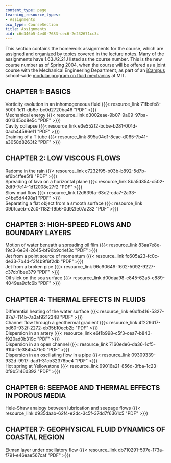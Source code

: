 ```yaml
---
content_type: page
learning_resource_types:
- Assignments
ocw_type: CourseSection
title: Assignments
uid: c6e346b5-4e40-7683-cec6-2e232671cc3c
---
```


This section contains the homework assignments for the course, which are assigned and organized by topics covered in the lecture notes. Many of the assignments have 1.63J/2.21J listed as the course number. This is the new course number as of Spring 2004, when the course will be offered as a joint course with the Mechanical Engineering Department, as part of an [iCampus](http://icampus.mit.edu/) school-wide [modular program on fluid mechanics](http://web.mit.edu/fluids-modules/www/) at MIT.

CHAPTER 1: BASICS
-----------------

Vorticity evolution in an inhomogeneous fluid ({{< resource_link 71fbefe8-500f-1c11-db6e-bc0d2720ba46 "PDF" >}})  
Mechanical energy ({{< resource_link d3002eae-9b07-9a09-97ba-d01345cd8e5c "PDF" >}})  
Cavity collapse ({{< resource_link e3e552f2-bcbe-b281-001d-0acb44596e11 "PDF" >}})  
Draining of a T tube ({{< resource_link 895a04d1-8eac-d065-7b41-a3058d8263f2 "PDF" >}})

CHAPTER 2: LOW VISCOUS FLOWS
----------------------------

Radome in the rain ({{< resource_link c7232f95-b03b-b892-5d7b-ef6b4ffee5f8 "PDF" >}})  
Spreading of lava on a horizontal plane ({{< resource_link 8ba5d354-c502-2df9-7e14-1d12008e27f2 "PDF" >}})  
Slow mud flow ({{< resource_link f2d639fa-63c2-cda7-2a33-c4be5d4498a1 "PDF" >}})  
Separating a flat object from a smooth surface ({{< resource_link 09b1caeb-c2c0-1182-f9b6-0d92fe07a232 "PDF" >}})

CHAPTER 3: HIGH-SPEED FLOWS AND BOUNDARY LAYERS
-----------------------------------------------

Motion of water beneath a spreading oil film ({{< resource_link 83aa7e8e-19c3-6e34-2645-bf96b9c4ef3c "PDF" >}})  
Jet from a point source of momentum ({{< resource_link fc605a23-fc0c-de33-7b4d-f3f4b9f6f2db "PDF" >}})  
Jet from a broken pipe ({{< resource_link 96c90649-f602-5092-9227-c37cb1bee379 "PDF" >}})  
Oil slick on the sea surface ({{< resource_link d00daa98-e845-62a5-c889-4049ea9dfc6b "PDF" >}})

CHAPTER 4: THERMAL EFFECTS IN FLUIDS
------------------------------------

Differential heating of the water surface ({{< resource_link e6dfb416-5327-87a7-114b-7a3af9212348 "PDF" >}})  
Channel flow through a geothermal gradient ({{< resource_link 4f229d17-bd60-932f-2272-eb35b10ecb2b "PDF" >}})  
Dispersion in an artery ({{< resource_link e6f1b998-c5f3-cea7-b843-f920ad0b319c "PDF" >}})  
Dispersion in an open channel ({{< resource_link 7160ede6-da36-1cf5-91f4-ffe384b471e0 "PDF" >}})  
Dispersion in an oscillating flow in a pipe ({{< resource_link 09309339-932d-9917-dad1-31cb32376be4 "PDF" >}})  
Hot spring at Yellowstone ({{< resource_link 99016a21-856d-3fba-1c23-0f9b5146d392 "PDF" >}})

CHAPTER 6: SEEPAGE AND THERMAL EFFECTS IN POROUS MEDIA
------------------------------------------------------

Hele-Shaw analogy between lubrication and seepage flows ({{< resource_link d935daab-62f4-e2dc-3c5f-37dd7f6361c5 "PDF" >}})

CHAPTER 7: GEOPHYSICAL FLUID DYNAMICS OF COASTAL REGION
-------------------------------------------------------

Ekman layer under oscillatory flow ({{< resource_link db710291-597e-173a-f791-e46eae567caf "PDF" >}})